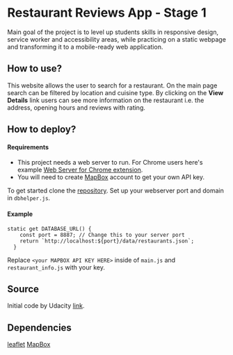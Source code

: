 # Restaurant Reviews App - Stage 1
Main goal of the project is to level up students skills in responsive design, service worker and accessibility areas, while practicing on a static webpage and transforming it to a mobile-ready web application.
## How to use?
This website allows the user to search for a restaurant. On the main page search can be filtered by location and cuisine type.
By clicking on the **View Details** link users can see more information on the restaurant i.e. the address, opening hours and reviews with rating.
## How to deploy?
#### Requirements
* This project needs a web server to run. For Chrome users here's example [Web Server for Chrome extension](https://chrome.google.com/webstore/detail/web-server-for-chrome/ofhbbkphhbklhfoeikjpcbhemlocgigb?hl=en).
* You will need to create [MapBox](https://www.mapbox.com/) account to get your own API key.

To get started clone the [repository](https://github.com/pressR2/RestaurantApp.git). Set up your webserver port and domain in `dbhelper.js`.
#### Example

```
static get DATABASE_URL() {
    const port = 8887; // Change this to your server port
    return `http://localhost:${port}/data/restaurants.json`;
  }
```
Replace `<your MAPBOX API KEY HERE>` inside of `main.js` and `restaurant_info.js` with your key.
## Source
Initial code by Udacity [link](https://github.com/udacity/mws-restaurant-stage-1).
## Dependencies
[leaflet](https://leafletjs.com/)
[MapBox](https://www.mapbox.com/)


